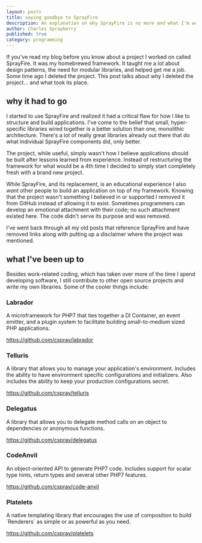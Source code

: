 ```yaml
---
layout: posts
title: saying goodbye to SprayFire
description: An explanation on why SprayFire is no more and what I'm working on instead.
author: Charles Sprayberry
published: true
category: programming
---
```


If you've read my blog before you know about a project I worked on called SprayFire.
It was my homebrewed framework. It taught me a lot about design patterns, the need
for modular libraries, and helped get me a job. Some time ago I deleted the project.
This post talks about why I deleted the project&hellip; and what took its place.

## why it had to go

I started to use SprayFire and realized it had a critical flaw for how I like to
structure and build applications. I've come to the belief that small, hyper-specific
libraries wired together is a better solution than one, monolithic architecture.
There's a lot of really great libraries already out there that do what individual
SprayFire components did, only better.

The project, while useful, simply wasn't how I believe applications should be built
after lessons learned from experience. Instead of restructuring the framework for
what would be a 4th time I decided to simply start completely fresh with a brand
new project.

While SprayFire, and its replacement, is an educational experience I also *want*
other people to build an application on top of my framework. Knowing that the
project wasn't something I believed in or supported I removed it from GitHub
instead of allowing it to exist. Sometimes programmers can develop an emotional
attachment with their code; no such attachment existed here. The code didn't
serve its purpose and was removed.

I've went back through all my old posts that reference SprayFire and have removed
links along with putting up a disclaimer where the project was mentioned.

## what I've been up to

Besides work-related coding, which has taken over more of the time I spend developing
software, I still contribute to other open source projects and write my own
libraries. Some of the cooler things include:

<div class="github-repo-card">
  <h3 class="github-repo-card--name">Labrador</h3>
  <p class="github-repo-card--description">
    A microframework for PHP7 that ties together a DI Container, an event emitter,
    and a plugin system to facilitate building small-to-medium sized PHP applications.
  </p>
  <a href="https://github.com/cspray/labrador">https://github.com/cspray/labrador</a>
</div>

<div class="github-repo-card">
  <h3 class="github-repo-card--name">Telluris</h3>
  <p class="github-repo-card--description">
    A library that allows you to manage your application's environment. Includes
    the ability to have environment specific configurations and initializers.
    Also includes the ability to keep your production configurations secret.
  </p>
  <a href="https://github.com/cspray/telluris">https://github.com/cspray/telluris</a>
</div>

<div class="github-repo-card">
  <h3 class="github-repo-card--name">Delegatus</h3>
  <p class="github-repo-card--description">
    A library that allows you to delegate method calls on an object to dependencies
    or anonymous functions.
  </p>
  <a href="https://github.com/cspray/delegatus">https://github.com/cspray/delegatus</a>
</div>

<div class="github-repo-card">
  <h3 class="github-repo-card--name">CodeAnvil</h3>
  <p class="github-repo-card--description">
    An object-oriented API to generate PHP7 code. Includes support for scalar
    type hints, return types and several other PHP7 features.
  </p>
  <a href="https://github.com/cspray/code-anvil">https://github.com/cspray/code-anvil</a>
</div>

<div class="github-repo-card">
  <h3 class="github-repo-card--name">Platelets</h3>
  <p class="github-repo-card--description">
    A native templating library that encourages the use of composition to build
    `Renderers` as simple or as powerful as you need.
  </p>
  <a href="https://github.com/cspray/platelets">https://github.com/cspray/platelets</a>
</div>
